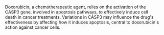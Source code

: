 Doxorubicin, a chemotherapeutic agent, relies on the activation of the CASP3 gene, involved in apoptosis pathways, to effectively induce cell death in cancer treatments. Variations in CASP3 may influence the drug's effectiveness by affecting how it induces apoptosis, central to doxorubicin's action against cancer cells.